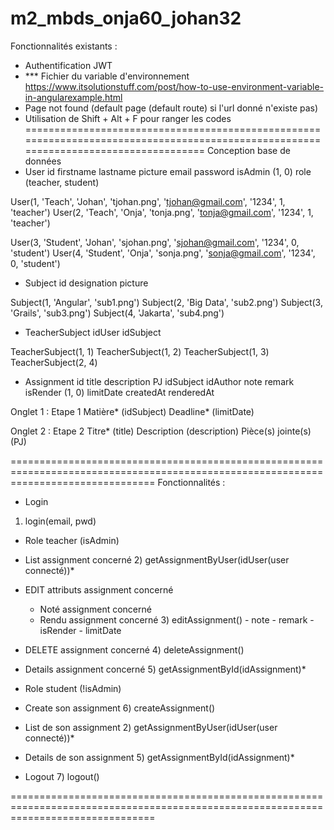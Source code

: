# m2_mbds_onja60_johan32
Fonctionnalités existants :
- Authentification JWT
- *** Fichier du variable d'environnement https://www.itsolutionstuff.com/post/how-to-use-environment-variable-in-angularexample.html
- Page not found (default page (default route) si l'url donné n'existe pas)
- Utilisation de Shift + Alt + F pour ranger les codes
=====================================================================================================================================
Conception base de données
- User 
 id
 firstname
 lastname
 picture
 email
 password
 isAdmin (1, 0)
 role (teacher, student)

User(1, 'Teach', 'Johan', 'tjohan.png', 'tjohan@gmail.com', '1234', 1, 'teacher')
User(2, 'Teach', 'Onja', 'tonja.png', 'tonja@gmail.com', '1234', 1, 'teacher')

User(3, 'Student', 'Johan', 'sjohan.png', 'sjohan@gmail.com', '1234', 0, 'student')
User(4, 'Student', 'Onja', 'sonja.png', 'sonja@gmail.com', '1234', 0, 'student')

- Subject
 id
 designation
 picture

Subject(1, 'Angular', 'sub1.png')
Subject(2, 'Big Data', 'sub2.png')
Subject(3, 'Grails', 'sub3.png')
Subject(4, 'Jakarta', 'sub4.png')

- TeacherSubject
 idUser
 idSubject

TeacherSubject(1, 1)
TeacherSubject(1, 2)
TeacherSubject(1, 3)
TeacherSubject(2, 4)

- Assignment
 id
 title
 description
 PJ
 idSubject
 idAuthor
 note
 remark
 isRender (1, 0)
 limitDate
 createdAt
 renderedAt

 Onglet 1 : Etape 1
  Matière* (idSubject)
  Deadline* (limitDate)
 
 Onglet 2 : Etape 2
  Titre* (title)
  Description (description)
  Pièce(s) jointe(s) (PJ)

=====================================================================================================================================
Fonctionnalités :
 - Login
  1) login(email, pwd)
 - Role teacher (isAdmin)
  - List assignment concerné
    2) getAssignmentByUser(idUser(user connecté))*
  - EDIT attributs assignment concerné
    - Noté assignment concerné
    - Rendu assignment concerné
        3) editAssignment()
          - note
          - remark
          - isRender
          - limitDate
  - DELETE assignment concerné
    4) deleteAssignment()
  - Details assignment concerné
    5) getAssignmentById(idAssignment)*

 - Role student (!isAdmin)
  - Create son assignment
    6) createAssignment()
  - List de son assignment
    2) getAssignmentByUser(idUser(user connecté))*
  - Details de son assignment
    5) getAssignmentById(idAssignment)*
 - Logout
    7) logout()
 
=====================================================================================================================================
